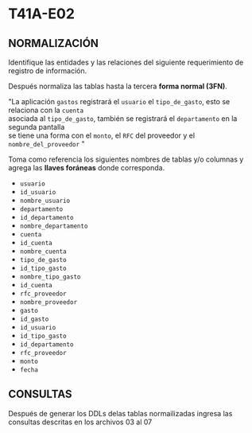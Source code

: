 # T41A-E02

## NORMALIZACIÓN
Identifique las entidades y las relaciones del siguiente requerimiento de registro de información.   

Después normaliza las tablas hasta la tercera **forma normal (3FN)**.   

"La aplicación `gastos` registrará el `usuario` el `tipo_de_gasto`, esto se relaciona con la `cuenta`  
asociada al `tipo_de_gasto`, también se registrará el `departamento` en la segunda pantalla   
se tiene una forma con el `monto`, el `RFC` del proveedor y el `nombre_del_proveedor` "

Toma como referencia los siguientes nombres de tablas y/o columnas y    
agrega las **llaves foráneas** donde corresponda.

- `usuario`   
- `id_usuario`   
- `nombre_usuario`   
- `departamento`
- `id_departamento`
- `nombre_departamento`
- `cuenta`
- `id_cuenta`
- `nombre_cuenta`
- `tipo_de_gasto`
- `id_tipo_gasto`
- `nombre_tipo_gasto`
- `id_cuenta`
- `rfc_proveedor`
- `nombre_proveedor`
- `gasto`
- `id_gasto`
- `id_usuario`
- `id_tipo_gasto`
- `id_departamento`
- `rfc_proveedor`
- `monto`
- `fecha`

## CONSULTAS
Después de generar los DDLs delas tablas normailizadas ingresa las consultas descritas en los archivos 03 al 07

